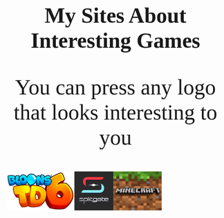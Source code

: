 <!DOCTYPE html>
<html>
<body>
</head>
<h1 style="font-family:Lucida Handwriting;font-size:50px;" align="center">My Sites About Interesting Games</h1>
<p style="font-family:Lucida Handwriting;font-size:50px;" align="center">You can press any logo that looks interesting to you</p>
<a href="https://github.com/Sites-Of-A-Gamer/BTD6/blob/main/README.md" target="_blank"> <img id="BTD6Logo" align="left" alt="Icon" height="90" src="https://github.com/Sites-Of-A-Gamer/BTD6/blob/main/BTD6Logo.jpg"></a>
<p>
  
  
  












































































  
  
  <a href="https://github.com/Sites-Of-A-Gamer/Splitgate/blob/main/README.md" target="_blank"> <img id="SplitgateLogo" align="left" alt="Icon" height="90" src="https://github.com/Sites-Of-A-Gamer/Splitgate/blob/main/SplitgateLogo.jpg"></a></p>
<p>
  
  
  












































































  
  
  <a href="https://github.com/Sites-Of-A-Gamer/Minecraft/blob/main/README.md"> <img id="MinecraftLogo" align="left" alt="MinecraftLogo" width="112.5" height="90" src="https://github.com/Sites-Of-A-Gamer/Minecraft/blob/main/MinecraftLogo.jpg"></a></p>
